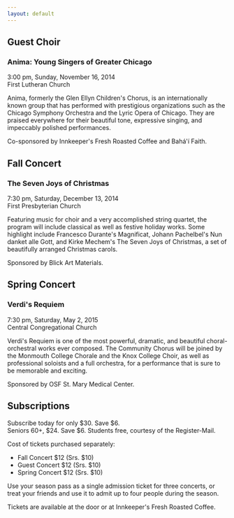 ```yaml
---
layout: default
---
```


## Guest Choir
### Anima: Young Singers of Greater Chicago
3:00 pm, Sunday, November 16, 2014  
First Lutheran Church

Anima, formerly the Glen Ellyn Children's Chorus, is an internationally known group that has performed with prestigious organizations such as the Chicago Symphony Orchestra and the Lyric Opera of Chicago.  They are praised everywhere for their beautiful tone, expressive singing, and impeccably polished performances.

Co-sponsored by Innkeeper's Fresh Roasted Coffee and Bahá'í Faith.

## Fall Concert
### The Seven Joys of Christmas
7:30 pm, Saturday, December 13, 2014  
First Presbyterian Church

Featuring music for choir and a very accomplished string quartet, the program will include classical as well as festive holiday works.  Some highlight include Francesco Durante's Magnificat, Johann Pachelbel's Nun danket alle Gott, and Kirke Mechem's The Seven Joys of Christmas, a set of beautifully arranged Christmas carols.

Sponsored by Blick Art Materials.

## Spring Concert
### Verdi's Requiem
7:30 pm, Saturday, May 2, 2015  
Central Congregational Church

Verdi's Requiem is one of the most powerful, dramatic, and beautiful choral-orchestral works ever composed.  The Community Chorus will be joined by the Monmouth College Chorale and the Knox College Choir, as well as professional soloists and a full orchestra, for a performance that is sure to be memorable and exciting.

Sponsored by OSF St. Mary Medical Center.

## Subscriptions
Subscribe today for only $30.  Save $6.  
Seniors 60+, $24.  Save $6.  Students free, courtesy of the Register-Mail.

Cost of tickets purchased separately:
* Fall Concert $12 (Srs. $10)
* Guest Concert $12 (Srs. $10)
* Spring Concert $12 (Srs. $10)

Use your season pass as a single admission ticket for three concerts, or treat your friends and use it to admit up to four people during the season.

Tickets are available at the door or at Innkeeper's Fresh Roasted Coffee.
